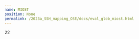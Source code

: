 ```yaml
---
name: MIOST
position: None
permalink: /2023a_SSH_mapping_OSE/docs/eval_glob_miost.html
---
```


22
 